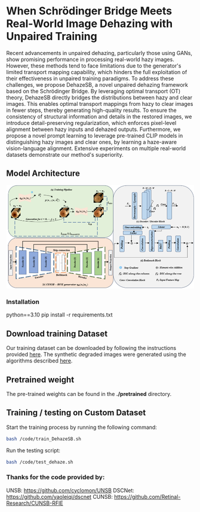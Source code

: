# When Schrödinger Bridge Meets Real-World Image Dehazing with Unpaired Training
Recent advancements in unpaired dehazing, particularly those using GANs, show promising performance in processing real-world hazy images. However, these methods tend to face limitations due to the generator's limited transport mapping capability, which hinders the full exploitation of their effectiveness in unpaired training paradigms. To address these challenges, we propose DehazeSB, a novel unpaired dehazing framework based on the Schrödinger Bridge. By leveraging optimal transport (OT) theory, DehazeSB directly bridges the distributions between hazy and clear images. This enables optimal transport mappings from hazy to clear images in fewer steps, thereby generating high-quality results. To ensure the consistency of structural information and details in the restored images, we introduce detail-preserving regularization, which enforces pixel-level alignment between hazy inputs and dehazed outputs. Furthermore, we propose a novel prompt learning to leverage pre-trained CLIP models in distinguishing hazy images and clear ones, by learning a haze-aware vision-language alignment. Extensive experiments on multiple real-world datasets demonstrate our method's superiority.

## Model Architecture

![Model Overview](https://github.com/Retinal-Research/CUNSB-RFIE/blob/main/images/network_structure.png)

### Installation

python==3.10
pip install -r requirements.txt

## Download training Dataset 

Our training dataset can be downloaded by following the instructions provided [here](https://github.com/HzFu/EyeQ). The synthetic degraded images were generated using the algorithms described [here](https://github.com/joanshen0508/Fundus-correction-cofe-Net).

## Pretrained weight 

The pre-trained weights can be found in the **./pretrained** directory.  


## Training / testing on Custom Dataset
Start the training process by running the following command:
```sh
bash /code/train_DehazeSB.sh
```
Run the testing script:
```sh
bash /code/test_dehaze.sh
```

### Thanks for the code provided by:

UNSB: https://github.com/cyclomon/UNSB
DSCNet: https://github.com/yaoleiqi/dscnet
CUNSB: https://github.com/Retinal-Research/CUNSB-RFIE



